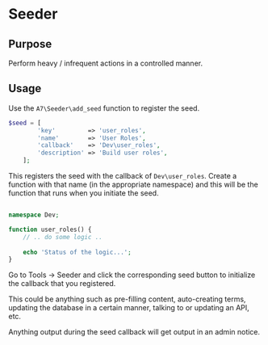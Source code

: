 # Seeder

## Purpose
Perform heavy / infrequent actions in a controlled manner.

## Usage
Use the `A7\Seeder\add_seed` function to register the seed. 

```php
$seed = [
		'key'         => 'user_roles',
		'name'        => 'User Roles',
		'callback'    => 'Dev\user_roles',
		'description' => 'Build user roles',
	];
```

This registers the seed with the callback of `Dev\user_roles`. Create a function with that name (in the appropriate namespace) and this will be the function that runs when you initiate the seed.

```php

namespace Dev;

function user_roles() {
    // .. do some logic ..
    
    echo 'Status of the logic...';
}
```

Go to Tools -> Seeder and click the corresponding seed button to initialize the callback that you registered.

This could be anything such as pre-filling content, auto-creating terms, updating the database in a certain manner, talking to or updating an API, etc.

Anything output during the seed callback will get output in an admin notice.
